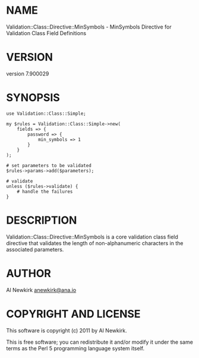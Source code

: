 # NAME

Validation::Class::Directive::MinSymbols - MinSymbols Directive for Validation Class Field Definitions

# VERSION

version 7.900029

# SYNOPSIS

    use Validation::Class::Simple;

    my $rules = Validation::Class::Simple->new(
        fields => {
            password => {
                min_symbols => 1
            }
        }
    );

    # set parameters to be validated
    $rules->params->add($parameters);

    # validate
    unless ($rules->validate) {
        # handle the failures
    }

# DESCRIPTION

Validation::Class::Directive::MinSymbols is a core validation class field
directive that validates the length of non-alphanumeric characters in the
associated parameters.

# AUTHOR

Al Newkirk <anewkirk@ana.io>

# COPYRIGHT AND LICENSE

This software is copyright (c) 2011 by Al Newkirk.

This is free software; you can redistribute it and/or modify it under
the same terms as the Perl 5 programming language system itself.
